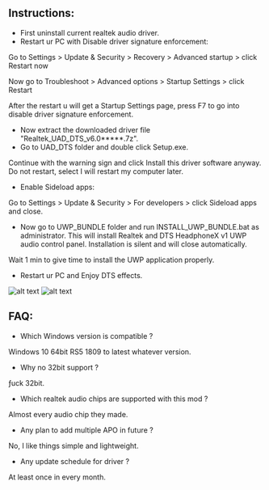 ## Instructions:
- First uninstall current realtek audio driver.
- Restart ur PC with Disable driver signature enforcement:

Go to Settings > Update & Security > Recovery > Advanced startup > click Restart now

Now go to Troubleshoot > Advanced options > Startup Settings > click Restart

After the restart u will get a Startup Settings page, press F7 to go into disable driver signature enforcement.

- Now extract the downloaded driver file "Realtek_UAD_DTS_v6.0*****.7z".
- Go to UAD_DTS folder and double click Setup.exe.

Continue with the warning sign and click Install this driver software anyway. Do not restart, select I will restart my computer later.

- Enable Sideload apps:

Go to Settings > Update & Security > For developers > click Sideload apps and close.

- Now go to UWP_BUNDLE folder and run INSTALL_UWP_BUNDLE.bat as administrator. This will install Realtek and DTS HeadphoneX v1 UWP audio control panel. Installation is silent and will close automatically.

Wait 1 min to give time to install the UWP application properly.

- Restart ur PC and Enjoy DTS effects.


![alt text](https://i.postimg.cc/SRNn62hK/dtshpx1.png)
![alt text](https://i.postimg.cc/wx0y6VXR/dtshpx2.png)


## FAQ:

- Which Windows version is compatible ?

Windows 10 64bit RS5 1809 to latest whatever version.

- Why no 32bit support ?

ƒuck 32bit.

- Which realtek audio chips are supported with this mod ?

Almost every audio chip they made.

- Any plan to add multiple APO in future ?

No, I like things simple and lightweight.

- Any update schedule for driver ?

At least once in every month.
